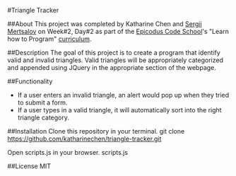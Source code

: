 #Triangle Tracker 

##About
This project was completed by Katharine Chen and [Sergii Mertsalov](https://github.com/Mind1992) on Week#2, Day#2 as part of the [Epicodus Code School](www.epicodus.com)'s "Learn how to Program" [curriculum](http://www.learnhowtoprogram.com/lessons/triangle-tracker-shipping-rate-calculator). 

##Description 
The goal of this project is to create a program that identify valid and invalid triangles. Valid triangles will be appropriately categorized and appended using JQuery in the appropriate section of the webpage. 

##Functionality
* If a user enters an invalid triangle, an alert would pop up when they tried to submit a form.
* If a user types in a valid triangle, it will automatically sort into the right triangle category. 

##Installation 
Clone this repository in your terminal.
    git clone https://github.com/katharinechen/triangle-tracker.git

Open scripts.js in your browser. 
    scripts.js 

##License
MIT

